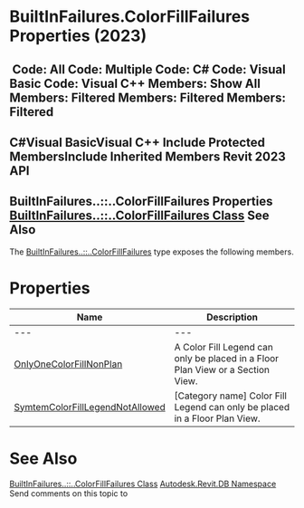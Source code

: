 # BuiltInFailures.ColorFillFailures Properties (2023)

﻿
 Code: All Code: Multiple Code: C# Code: Visual Basic Code: Visual C++  Members: Show All Members: Filtered Members: Filtered Members: Filtered   
---  
C#Visual BasicVisual C++
Include Protected MembersInclude Inherited Members
Revit 2023 API  
---  
BuiltInFailures..::..ColorFillFailures Properties  
[BuiltInFailures..::..ColorFillFailures Class](60532f8b-e10e-c127-8f76-f6376ebf3354.md "BuiltInFailures.ColorFillFailures Class") See Also  
---  
The [BuiltInFailures..::..ColorFillFailures](60532f8b-e10e-c127-8f76-f6376ebf3354.md "BuiltInFailures.ColorFillFailures Class") type exposes the following members.
# Properties
| Name | Description |
| --- | --- |
| --- | --- | --- |
| [OnlyOneColorFillNonPlan](e7c9d706-b191-c12a-b2f3-d8ef96e456cc.md "OnlyOneColorFillNonPlan Property") | A Color Fill Legend can only be placed in a Floor Plan View or a Section View. |
| [SymtemColorFillLegendNotAllowed](e557b7db-b552-96f3-66c8-9d358c1ccb87.md "SymtemColorFillLegendNotAllowed Property") | [Category name] Color Fill Legend can only be placed in a Floor Plan View. |

# See Also
[BuiltInFailures..::..ColorFillFailures Class](60532f8b-e10e-c127-8f76-f6376ebf3354.md "BuiltInFailures.ColorFillFailures Class")
[Autodesk.Revit.DB Namespace](87546ba7-461b-c646-cbb1-2cb8f5bff8b2.md "Autodesk.Revit.DB Namespace")
Send comments on this topic to 